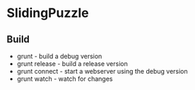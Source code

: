# SlidingPuzzle

## Build

* grunt - build a debug version
* grunt release - build a release version
* grunt connect - start a webserver using the debug version
* grunt watch - watch for changes
